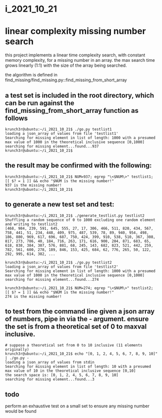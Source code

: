 # i_2021_10_21
# linear complexity missing number search

this project implements a linear time complexity search, with constant memory complexity, for a missing number in an array. the max search time grows linearly (1:1) with the size of the array being searched.

the algorithm is defined in find_missing/find_missing.py::find_missing_from_short_array

## a test set is included in the root directory, which can be run against the find_missing_from_short_array function as follows
```
krunch3r@ubuntu:~/i_2021_10_21$ ./go.py testlist1
loading a json_array of values from file 'testlist1'
Searching for missing element in list of length: 1000 with a presumed max value of 1000 in the theoretical inclusive sequence [0,1000]
searching for missing element...found...937
krunch3r@ubuntu:~/i_2021_10_21$ 
```

## the result may be confirmed with the following:
```
krunch3r@ubuntu:~/i_2021_10_21$ NUM=937; egrep "\<$NUM\>" testlist1; [[ $? = 1 ]] && echo "$NUM is the missing number!"
937 is the missing number!
krunch3r@ubuntu:~/i_2021_10_21$ 
```

## to generate a new test set and test:
```
krunch3r@ubuntu:~/i_2021_10_21$ ./generate_testlist.py testlist2
Shuffling a random sequence of 0 to 1000 excluding one random element and writing to testlist2
[468, 984, 239, 591, 645, 555, 27, 17, 306, 466, 511, 820, 434, 567, 758, 441, 51, 234, 448, 409, 975, 487, 539, 78, 89, 940, 954, 498, 186, 880, 969, 617, 696, 687, 750, 424, 399, 910, 538, 510, 367, 308, 817, 273, 786, 40, 184, 716, 263, 171, 616, 900, 204, 871, 683, 65, 618, 838, 384, 307, 576, 881, 68, 245, 143, 682, 823, 521, 442, 259, 782, 561, 600, 278, 189, 846, 153, 425, 684, 62, 776, 265, 50, 122, 292, 995, 614, 382, ...

krunch3r@ubuntu:~/i_2021_10_21$ ./go.py testlist2
loading a json_array of values from file 'testlist2'
Searching for missing element in list of length: 1000 with a presumed max value of 1000 in the theoretical inclusive sequence [0,1000]
searching for missing element...found...274

krunch3r@ubuntu:~/i_2021_10_21$ NUM=274; egrep "\<$NUM\>" testlist2; [[ $? = 1 ]] && echo "$NUM is the missing number!"
274 is the missing number!
```

## to test from the command line given a json array of numbers, pipe in via the - argument. ensure the set is from a theoretical set of 0 to maxval inclusive.
```
# suppose a theoretical set from 0 to 10 inclusive (11 elements originally)
krunch3r@ubuntu:~/i_2021_10_21$ echo "[0, 1, 2, 4, 5, 6, 7, 8, 9, 10]" | ./go.py -
loading a json_array of values from stdin
Searching for missing element in list of length: 10 with a presumed max value of 10 in the theoretical inclusive sequence [0,10]
the search space is: [0, 1, 2, 4, 5, 6, 7, 8, 9, 10]
searching for missing element...found...3
```

## todo
perform an exhaustive test on a small set to ensure any missing number would be found
